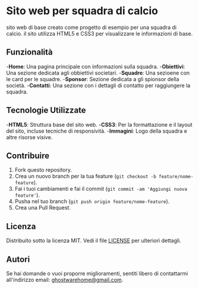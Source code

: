 # Sito web per squadra di calcio
sito web di base creato come progetto di esempio per una squadra di calcio. 
il sito utilizza HTML5 e CSS3 per visualizzare le informazioni di base.
## Funzionalità
-**Home**: Una pagina principale con informazioni sulla squadra.
-**Obiettivi**: Una sezione dedicata agli obbiettivi societari.
-**Squadre**: Una sezioene con le card per le squadre.
-**Sponsor**: Sezione dedicata a gli spionsor della società.
-**Contatti**: Una sezione con i dettagli di contatto per raggiungere la squadra.

## Tecnologie Utilizzate
-**HTML5**: Struttura base del sito web.
-**CSS3**: Per la formattazione e il layout del sito, incluse tecniche di responsività.
-**Immagini**: Logo della squadra e altre risorse visive.

## Contribuire

1. Fork questo repository.
2. Crea un nuovo branch per la tua feature (`git checkout -b feature/nome-feature`).
3. Fai i tuoi cambiamenti e fai il commit (`git commit -am 'Aggiungi nuova feature'`).
4. Pusha nel tuo branch (`git push origin feature/nome-feature`).
5. Crea una Pull Request.


## Licenza

Distribuito sotto la licenza MIT. Vedi il file [LICENSE](LICENSE) per ulteriori dettagli.


## Autori
Se hai domande o vuoi proporre miglioramenti, sentiti libero di contattarmi all'indirizzo email: ghostwarehome@gmail.com.
